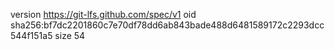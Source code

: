 version https://git-lfs.github.com/spec/v1
oid sha256:bf7dc2201860c7e70df78dd6ab843bade488d6481589172c2293dcc544f151a5
size 54
